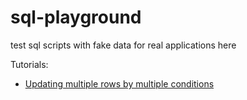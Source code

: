 # sql-playground
test sql scripts with fake data for real applications here

Tutorials:
* [Updating multiple rows by multiple conditions](https://stackoverflow.com/questions/25674737/mysql-update-multiple-rows-with-different-values-in-one-query)
